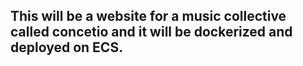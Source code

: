 
## This will be a website for a music collective called concetio and it will be dockerized and deployed on ECS.
